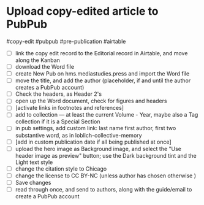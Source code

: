 # Upload copy-edited article to PubPub

#copy-edit #pubpub #pre-publication #airtable

- [ ] link the copy edit record to the Editorial record in Airtable, and move along the Kanban
- [ ] download the Word file
- [ ] create New Pub on hms.mediastudies.press and import the Word file
- [ ] move the title, and add the author (placeholder, if and until the author creates a PubPub account)
- [ ] Check the headers, as Header 2's
- [ ] open up the Word document, check for figures and headers
- [ ] [activate links in footnotes and references]
- [ ] add to collection — at least the current Volume - Year, maybe also a Tag collection if it is a Special Section
- [ ] in pub settings, add custom link: last name first author, first two substantive word, as in loblich-collective-memory
- [ ] [add in custom publication date if all being published at once]
- [ ] upload the hero image as Background image, and select the "Use header image as preview" button; use the Dark background tint and the Light text style
- [ ] change the citation style to Chicago 
- [ ] change the license to CC BY-NC (unless author has chosen otherwise )
- [ ] Save changes
- [ ] read through once, and send to authors, along with the guide/email to create a PubPub account 